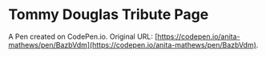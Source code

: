 # Tommy Douglas Tribute Page

A Pen created on CodePen.io. Original URL: [https://codepen.io/anita-mathews/pen/BazbVdm](https://codepen.io/anita-mathews/pen/BazbVdm).


